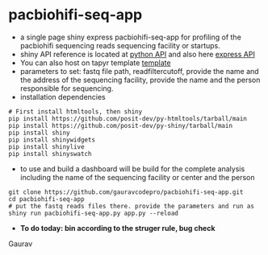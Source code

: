 # pacbiohifi-seq-app

- a single page shiny express pacbiohifi-seq-app for profiling of the pacbiohifi sequencing reads sequencing facility or startups.
- shiny API reference is located at [python API](https://shiny.posit.co/py/api/) and also here [express API](https://shiny.posit.co/py/docs/express-in-depth.html)
- You can also host on tapyr template [template](https://github.com/Appsilon/tapyr-template)
- parameters to set: fastq file path, readfiltercutoff, provide the name and the address of the sequencing facility, provide the name and the person responsible for sequencing.
- installation dependencies
```
# First install htmltools, then shiny
pip install https://github.com/posit-dev/py-htmltools/tarball/main
pip install https://github.com/posit-dev/py-shiny/tarball/main
pip install shiny
pip install shinywidgets
pip install shinylive
pip install shinyswatch
```
- to use and build a dashboard will be build for the complete analysis including the name of the sequencing facility or center and the person
```
git clone https://github.com/gauravcodepro/pacbiohifi-seq-app.git
cd pacbiohifi-seq-app
# put the fastq reads files there. provide the parameters and run as 
shiny run pacbiohifi-seq-app.py app.py --reload
```
- **To do today: bin according to the struger rule, bug check**

Gaurav 
